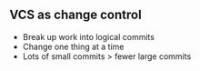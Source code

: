 VCS as change control
---------------------

  * Break up work into logical commits
  * Change one thing at a time
  * Lots of small commits > fewer large commits

